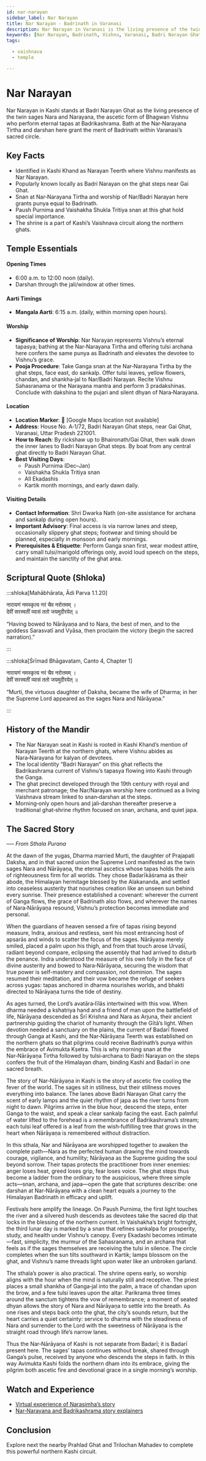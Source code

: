 ```yaml
---
id: nar-narayan
sidebar_label: Nar Narayan
title: Nar Narayan - Badrinath in Varanasi
description: Nar Narayan in Varanasi is the living presence of the twin sages at Badri Narayan Ghat, granting the merit of Badrinath within the city.
keywords: [Nar Narayan, Badrinath, Vishnu, Varanasi, Badri Narayan Ghat, Prahlad Ghat, Ganga, Kashi Khanda]
tags:

  - vaishnava
  - temple

---
```


# Nar Narayan

Nar Narayan in Kashi stands at Badri Narayan Ghat as the living presence of the twin sages Nara and Narayana, the ascetic form of Bhagwan Vishnu who perform eternal tapas at Badrikashrama. Bath at the Nar‑Narayana Tirtha and darshan here grant the merit of Badrinath within Varanasi’s sacred circle.

## Key Facts

* Identified in Kashi Khand as Narayan Teerth where Vishnu manifests as Nar Narayan.
* Popularly known locally as Badri Narayan on the ghat steps near Gai Ghat.
* Snan at Nar‑Narayana Tirtha and worship of Nar/Badri Narayan here grants punya equal to Badrinath.
* Paush Purnima and Vaishakha Shukla Tritiya snan at this ghat hold special importance.
* The shrine is a part of Kashi’s Vaishnava circuit along the northern ghats.

## Temple Essentials

#### Opening Times
* 6:00 a.m. to 12:00 noon (daily).
* Darshan through the jali/window at other times.

#### Aarti Timings
* **Mangala Aarti**: 6:15 a.m. (daily, within morning open hours).

#### Worship
* **Significance of Worship**: Nar Narayan represents Vishnu’s eternal tapasya; bathing at the Nar‑Narayana Tirtha and offering tulsi archana here confers the same punya as Badrinath and elevates the devotee to Vishnu’s grace.
* **Pooja Procedure**: Take Ganga snan at the Nar‑Narayana Tirtha by the ghat steps, face east, do sankalp. Offer tulsi leaves, yellow flowers, chandan, and shankha‑jal to Nar/Badri Narayan. Recite Vishnu Sahasranama or the Narayana mantra and perform 3 pradakshinas. Conclude with dakshina to the pujari and silent dhyan of Nara‑Narayana.

#### Location
* **Location Marker**: 📍 [Google Maps location not available]
* **Address**: House No. A‑1/72, Badri Narayan Ghat steps, near Gai Ghat, Varanasi, Uttar Pradesh 221001.
* **How to Reach**: By rickshaw up to Bhaironath/Gai Ghat, then walk down the inner lanes to Badri Narayan Ghat steps. By boat from any central ghat directly to Badri Narayan Ghat.
* **Best Visiting Days**:
  - Paush Purnima (Dec–Jan)
  - Vaishakha Shukla Tritiya snan
  - All Ekadashis
  - Kartik month mornings, and early dawn daily.

#### Visiting Details
* **Contact Information**: Shri Dwarka Nath (on-site assistance for archana and sankalp during open hours).
* **Important Advisory**: Final access is via narrow lanes and steep, occasionally slippery ghat steps; footwear and timing should be planned, especially in monsoon and early mornings.
* **Prerequisites & Etiquette**: Perform Ganga snan first, wear modest attire, carry small tulsi/marigold offerings only, avoid loud speech on the steps, and maintain the sanctity of the ghat area.

## Scriptural Quote (Shloka)

:::shloka[Mahābhārata, Ādi Parva 1.1.20]

नारायणं नमस्कृत्य नरं चैव नरोत्तमम् । <br/>
देवीं सरस्वतीं व्यासं ततो जयमुदीरयेत् ॥

“Having bowed to Nārāyaṇa and to Nara, the best of men, and to the goddess Sarasvatī and Vyāsa, then proclaim the victory (begin the sacred narration).”

:::

:::shloka[Śrīmad Bhāgavatam, Canto 4, Chapter 1]

नारायणं नमस्कृत्य नरं चैव नरोत्तमम् । <br/>
देवीं सरस्वतीं व्यासं ततो जयमुदीरयेत् ॥

“Murti, the virtuous daughter of Daksha, became the wife of Dharma; in her the Supreme Lord appeared as the sages Nara and Nārāyaṇa.”

:::

## History of the Mandir

* The Nar Narayan seat in Kashi is rooted in Kashi Khand’s mention of Narayan Teerth at the northern ghats, where Vishnu abides as Nara‑Narayana for kalyan of devotees.
* The local identity “Badri Narayan” on this ghat reflects the Badrikashrama current of Vishnu’s tapasya flowing into Kashi through the Ganga.
* The ghat precinct developed through the 19th century with royal and merchant patronage; the Nar/Narayan worship here continued as a living Vaishnava stream linked to snan‑darshan at the steps.
* Morning‑only open hours and jali‑darshan thereafter preserve a traditional ghat‑shrine rhythm focused on snan, archana, and quiet japa.

## The Sacred Story

_── From Sthala Purana_

At the dawn of the yugas, Dharma married Murti, the daughter of Prajapati Daksha, and in that sacred union the Supreme Lord manifested as the twin sages Nara and Nārāyaṇa, the eternal ascetics whose tapas holds the axis of righteousness firm for all worlds. They chose Badarīkāśrama as their abode, the Himalayan hermitage blessed by the Alakananda, and settled into ceaseless austerity that nourishes creation like an unseen sun behind every sunrise. Their presence established a covenant: wherever the current of Ganga flows, the grace of Badrinath also flows, and wherever the names of Nara‑Nārāyaṇa resound, Vishnu’s protection becomes immediate and personal.

When the guardians of heaven sensed a fire of tapas rising beyond measure, Indra, anxious and restless, sent his most entrancing host of apsarās and winds to scatter the focus of the sages. Nārāyaṇa merely smiled, placed a palm upon his thigh, and from that touch arose Urvaśī, radiant beyond compare, eclipsing the assembly that had arrived to disturb the penance. Indra understood the measure of his own folly in the face of divine austerity and bowed to Nara‑Nārāyaṇa, securing the wisdom that true power is self-mastery and compassion, not dominion. The sages resumed their meditation, and their vow became the refuge of seekers across yugas: tapas anchored in dharma nourishes worlds, and bhakti directed to Nārāyaṇa turns the tide of destiny.

As ages turned, the Lord’s avatāra‑līlās intertwined with this vow. When dharma needed a kshatriya hand and a friend of man upon the battlefield of life, Nārāyaṇa descended as Śrī Krishna and Nara as Arjuna, their ancient partnership guiding the chariot of humanity through the Gītā’s light. When devotion needed a sanctuary on the plains, the current of Badarī flowed through Ganga at Kashi, and the Nar‑Nārāyaṇa Teerth was established on the northern ghats so that pilgrims could receive Badrinath’s punya within the embrace of Avimukta Kṣetra. This is why morning snan at the Nar‑Nārāyaṇa Tirtha followed by tulsi‑archana to Badri Narayan on the steps confers the fruit of the Himalayan dham, binding Kashi and Badarī in one sacred breath.

The story of Nar‑Nārāyaṇa in Kashi is the story of ascetic fire cooling the fever of the world. The sages sit in stillness, but their stillness moves everything into balance. The lanes above Badri Narayan Ghat carry the scent of early lamps and the quiet rhythm of japa as the river turns from night to dawn. Pilgrims arrive in the blue hour, descend the steps, enter Ganga to the waist, and speak a clear sankalp facing the east. Each palmful of water lifted to the forehead is a remembrance of Badrikashrama’s stream; each tulsi leaf offered is a leaf from the wish‑fulfilling tree that grows in the heart when Nārāyaṇa is remembered without distraction.

In this sthala, Nar and Nārāyaṇa are worshipped together to awaken the complete path—Nara as the perfected human drawing the mind towards courage, vigilance, and humility; Nārāyaṇa as the Supreme guiding the soul beyond sorrow. Their tapas protects the practitioner from inner enemies: anger loses heat, greed loses grip, fear loses voice. The ghat steps thus become a ladder from the ordinary to the auspicious, where three simple acts—snan, archana, and japa—open the gate that scriptures describe: one darshan at Nar‑Nārāyaṇa with a clean heart equals a journey to the Himalayan Badrinath in efficacy and uplift.

Festivals here amplify the lineage. On Paush Purnima, the first light touches the river and a silvered hush descends as devotees take the sacred dip that locks in the blessing of the northern current. In Vaishakha’s bright fortnight, the third lunar day is marked by a snan that refines sankalpa for prosperity, study, and health under Vishnu’s canopy. Every Ekadashi becomes intimate—fast, simplicity, the murmur of the Sahasranama, and an archana that feels as if the sages themselves are receiving the tulsi in silence. The circle completes when the sun tilts southward in Kartik; lamps blossom on the ghat, and Vishnu’s name threads light upon water like an unbroken garland.

The sthala’s power is also practical. The shrine opens early, so worship aligns with the hour when the mind is naturally still and receptive. The priest places a small shankha of Ganga‑jal into the palm, a trace of chandan upon the brow, and a few tulsi leaves upon the altar. Parikrama three times around the sanctum tightens the vow of remembrance; a moment of seated dhyan allows the story of Nara and Nārāyaṇa to settle into the breath. As one rises and steps back onto the ghat, the city’s sounds return, but the heart carries a quiet certainty: service to dharma with the steadiness of Nara and surrender to the Lord with the sweetness of Nārāyaṇa is the straight road through life’s narrow lanes.

Thus the Nar‑Nārāyaṇa of Kashi is not separate from Badarī; it is Badarī present here. The sages’ tapas continues without break, shared through Ganga’s pulse, received by anyone who descends the steps in faith. In this way Avimukta Kashi folds the northern dham into its embrace, giving the pilgrim both ascetic fire and devotional grace in a single morning’s worship.

## Watch and Experience

* [Virtual experience of Narasimha’s story](https://www.youtube.com/watch?v=xT9Jv36bZQE)
* [Nar‑Narayana and Badrikashrama story explainers](https://www.youtube.com/results?search_query=Nara+Narayana+Rishi+story)

## Conclusion

Explore next the nearby Prahlad Ghat and Trilochan Mahadev to complete this powerful northern Kashi circuit.